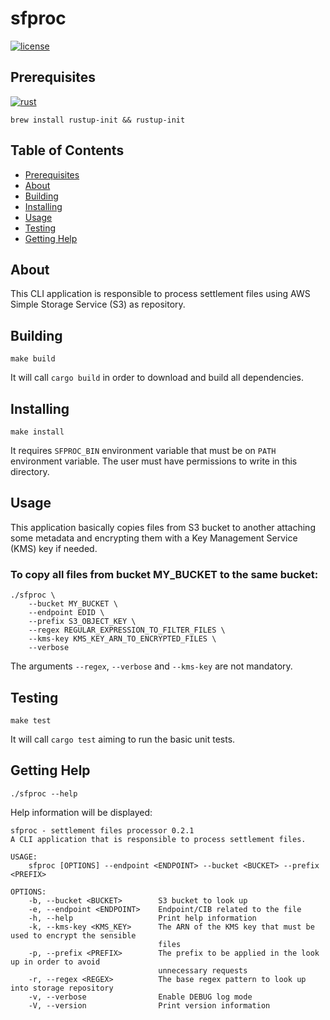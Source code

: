 # sfproc
[![license](https://img.shields.io/badge/license-MIT-blue?style=flat-square)](https://github.com/r1cm3d/gk-yaml/blob/master/LICENSE)

## Prerequisites
[![rust](https://img.shields.io/badge/rust-2021-orange?style=flat-square)](https://github.com/rust-lang/rust)
``` console
brew install rustup-init && rustup-init
```

## Table of Contents
* [Prerequisites](#prerequisites)
* [About](#about-the-project)
* [Building](#building)
* [Installing](#installing)
* [Usage](#usage)
* [Testing](#testing)
* [Getting Help](#getting-help)

## About
This CLI application is responsible to process settlement files using AWS Simple Storage Service (S3) as repository.

## Building
```
make build
```
It will call `cargo build` in order to download and build all dependencies.

## Installing
```
make install
```
It requires `SFPROC_BIN` environment variable that must be on `PATH` environment variable. The user must have permissions to
write in this directory.

## Usage
This application basically copies files from S3 bucket to another attaching some metadata and encrypting them with a Key Management Service (KMS) key if needed.

### To copy all files from bucket MY_BUCKET to the same bucket:
``` console
./sfproc \
    --bucket MY_BUCKET \
    --endpoint EDID \
    --prefix S3_OBJECT_KEY \
    --regex REGULAR_EXPRESSION_TO_FILTER_FILES \
    --kms-key KMS_KEY_ARN_TO_ENCRYPTED_FILES \
    --verbose
```

The arguments `--regex`, `--verbose` and `--kms-key` are not mandatory.

## Testing
```
make test
```
It will call `cargo test` aiming to run the basic unit tests.

## Getting Help

```console
./sfproc --help
```

Help information will be displayed:

```console
sfproc - settlement files processor 0.2.1
A CLI application that is responsible to process settlement files.

USAGE:
    sfproc [OPTIONS] --endpoint <ENDPOINT> --bucket <BUCKET> --prefix <PREFIX>

OPTIONS:
    -b, --bucket <BUCKET>        S3 bucket to look up
    -e, --endpoint <ENDPOINT>    Endpoint/CIB related to the file
    -h, --help                   Print help information
    -k, --kms-key <KMS_KEY>      The ARN of the KMS key that must be used to encrypt the sensible
                                 files
    -p, --prefix <PREFIX>        The prefix to be applied in the look up in order to avoid
                                 unnecessary requests
    -r, --regex <REGEX>          The base regex pattern to look up into storage repository
    -v, --verbose                Enable DEBUG log mode
    -V, --version                Print version information
